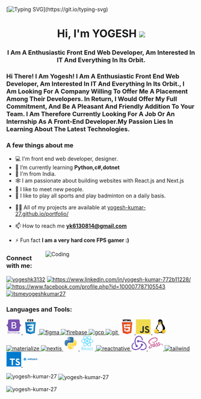[![Typing SVG](https://readme-typing-svg.herokuapp.com?color=%2340BCFA&size=36&lines=Welcome+To+Yogesh's+GitHub+Profile!)](https://git.io/typing-svg)

<!-- ![Header] (shorturl.at/giAVX) -->


<h1 align="center">Hi, I'm YOGESH <img src="https://raw.githubusercontent.com/MartinHeinz/MartinHeinz/master/wave.gif" width="30px"></h1>
<h3 align="center">I Am A Enthusiastic Front End Web Developer, Am Interested In IT And Everything In Its Orbit.</h3>

<h3 align="left">Hi There! I Am Yogesh! I Am A Enthusiastic Front End Web Developer, Am Interested In IT And Everything In Its Orbit., I Am Looking For A Company Willing To Offer Me A Placement Among Their Developers. In Return, I Would Offer My Full Commitment, And Be A Pleasant And Friendly Addition To Your Team. I Am Therefore Currently Looking For A Job Or An Internship As A Front-End Developer.My Passion Lies In Learning About The Latest Technologies.</h3>

<!-- <p align="center"> <img src="https://komarev.com/ghpvc/?username=yogesh-kumar-27&label=Profile%20views&color=0e75b6&style=flat" alt="yogesh-kumar-27" /> </p> -->
### A few things about me

- 💻 I'm front end web developer, designer.
- 🌱 I’m currently learning **Python,c#,dotnet**
- 📍 I'm from India.
- 🕸️ I am passionate about building websites with React.js and Next.js
- 🤝 I like to meet new people.
- 🎾 I like to play all sports and play badminton on a daily basis.

<!-- <p align="left"> <a href="https://github.com/ryo-ma/github-profile-trophy"><img src="https://github-profile-trophy.vercel.app/?username=yogesh-kumar-27" alt="yogesh-kumar-27" /></a> </p> -->

- 👨‍💻 All of my projects are available at [yogesh-kumar-27.github.io/portfolio/](yogesh-kumar-27.github.io/portfolio/)

- 📫 How to reach me **yk6130814@gmail.com**

- ⚡ Fun fact **I am a very hard core FPS gamer :)**
 <img align="right" alt="Coding" width="400" src="https://cdn.dribbble.com/users/2646423/screenshots/5507196/computer.gif"/>

<h3 align="left">Connect with me:</h3>
<p align="left">
<a href="https://twitter.com/yogeshk3132" target="blank"><img align="center" src="https://raw.githubusercontent.com/rahuldkjain/github-profile-readme-generator/master/src/images/icons/Social/twitter.svg" alt="yogeshk3132" height="30" width="40" /></a>
<a href="https://www.linkedin.com/in/yogesh-kumar-772b11228/" target="blank"><img align="center" src="https://raw.githubusercontent.com/rahuldkjain/github-profile-readme-generator/master/src/images/icons/Social/linked-in-alt.svg" alt="https://www.linkedin.com/in/yogesh-kumar-772b11228/" height="30" width="40" /></a>
<a href="https://fb.com/https://www.facebook.com/profile.php?id=100007787105543" target="blank"><img align="center" src="https://raw.githubusercontent.com/rahuldkjain/github-profile-readme-generator/master/src/images/icons/Social/facebook.svg" alt="https://www.facebook.com/profile.php?id=100007787105543" height="30" width="40" /></a>
<a href="https://instagram.com/itsmeyogeshkumar27" target="blank"><img align="center" src="https://raw.githubusercontent.com/rahuldkjain/github-profile-readme-generator/master/src/images/icons/Social/instagram.svg" alt="itsmeyogeshkumar27" height="30" width="40" /></a>
</p>

<h3 align="left">Languages and Tools:</h3>
<p align="left"> <a href="https://getbootstrap.com" target="_blank" rel="noreferrer"> <img src="https://raw.githubusercontent.com/devicons/devicon/master/icons/bootstrap/bootstrap-plain-wordmark.svg" alt="bootstrap" width="40" height="40"/> </a> <a href="https://www.w3schools.com/css/" target="_blank" rel="noreferrer"> <img src="https://raw.githubusercontent.com/devicons/devicon/master/icons/css3/css3-original-wordmark.svg" alt="css3" width="40" height="40"/> </a> <a href="https://www.figma.com/" target="_blank" rel="noreferrer"> <img src="https://www.vectorlogo.zone/logos/figma/figma-icon.svg" alt="figma" width="40" height="40"/> </a> <a href="https://firebase.google.com/" target="_blank" rel="noreferrer"> <img src="https://www.vectorlogo.zone/logos/firebase/firebase-icon.svg" alt="firebase" width="40" height="40"/> </a> <a href="https://cloud.google.com" target="_blank" rel="noreferrer"> <img src="https://www.vectorlogo.zone/logos/google_cloud/google_cloud-icon.svg" alt="gcp" width="40" height="40"/> </a> <a href="https://git-scm.com/" target="_blank" rel="noreferrer"> <img src="https://www.vectorlogo.zone/logos/git-scm/git-scm-icon.svg" alt="git" width="40" height="40"/> </a> <a href="https://www.w3.org/html/" target="_blank" rel="noreferrer"> <img src="https://raw.githubusercontent.com/devicons/devicon/master/icons/html5/html5-original-wordmark.svg" alt="html5" width="40" height="40"/> </a> <a href="https://developer.mozilla.org/en-US/docs/Web/JavaScript" target="_blank" rel="noreferrer"> <img src="https://raw.githubusercontent.com/devicons/devicon/master/icons/javascript/javascript-original.svg" alt="javascript" width="40" height="40"/> </a> <a href="https://www.linux.org/" target="_blank" rel="noreferrer"> <img src="https://raw.githubusercontent.com/devicons/devicon/master/icons/linux/linux-original.svg" alt="linux" width="40" height="40"/> </a> <a href="https://materializecss.com/" target="_blank" rel="noreferrer"> <img src="https://raw.githubusercontent.com/prplx/svg-logos/5585531d45d294869c4eaab4d7cf2e9c167710a9/svg/materialize.svg" alt="materialize" width="40" height="40"/> </a> <a href="https://nextjs.org/" target="_blank" rel="noreferrer"> <img src="https://cdn.worldvectorlogo.com/logos/nextjs-2.svg" alt="nextjs" width="40" height="40"/> </a> <a href="https://www.python.org" target="_blank" rel="noreferrer"> <img src="https://raw.githubusercontent.com/devicons/devicon/master/icons/python/python-original.svg" alt="python" width="40" height="40"/> </a> <a href="https://reactjs.org/" target="_blank" rel="noreferrer"> <img src="https://raw.githubusercontent.com/devicons/devicon/master/icons/react/react-original-wordmark.svg" alt="react" width="40" height="40"/> </a> <a href="https://reactnative.dev/" target="_blank" rel="noreferrer"> <img src="https://reactnative.dev/img/header_logo.svg" alt="reactnative" width="40" height="40"/> </a> <a href="https://redux.js.org" target="_blank" rel="noreferrer"> <img src="https://raw.githubusercontent.com/devicons/devicon/master/icons/redux/redux-original.svg" alt="redux" width="40" height="40"/> </a> <a href="https://sass-lang.com" target="_blank" rel="noreferrer"> <img src="https://raw.githubusercontent.com/devicons/devicon/master/icons/sass/sass-original.svg" alt="sass" width="40" height="40"/> </a> <a href="https://tailwindcss.com/" target="_blank" rel="noreferrer"> <img src="https://www.vectorlogo.zone/logos/tailwindcss/tailwindcss-icon.svg" alt="tailwind" width="40" height="40"/> </a> <a href="https://www.typescriptlang.org/" target="_blank" rel="noreferrer"> <img src="https://raw.githubusercontent.com/devicons/devicon/master/icons/typescript/typescript-original.svg" alt="typescript" width="40" height="40"/> </a> <a href="https://webpack.js.org" target="_blank" rel="noreferrer"> <img src="https://raw.githubusercontent.com/devicons/devicon/d00d0969292a6569d45b06d3f350f463a0107b0d/icons/webpack/webpack-original-wordmark.svg" alt="webpack" width="40" height="40"/> </a> </p>

<p><img align="left" src="https://github-readme-stats.vercel.app/api/top-langs?username=yogesh-kumar-27&show_icons=true&locale=en&layout=compact" alt="yogesh-kumar-27" /></p>

<p>&nbsp;<img align="center" src="https://github-readme-stats.vercel.app/api?username=yogesh-kumar-27&show_icons=true&locale=en" alt="yogesh-kumar-27" /></p>

<p><img align="center" src="https://github-readme-streak-stats.herokuapp.com/?user=yogesh-kumar-27&" alt="yogesh-kumar-27" /></p>


